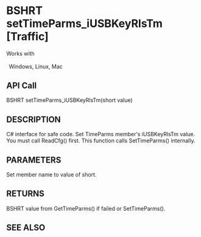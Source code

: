 # BSHRT setTimeParms_iUSBKeyRlsTm [Traffic]

Works with <p class="s1" style="padding-top: 2pt;padding-left: 5pt;text-indent: 0pt;text-align: left;"><a name="bookmark464">&zwnj;</a>Windows, Linux, Mac</p>

## API Call
BSHRT setTimeParms_iUSBKeyRlsTm(short value)
## DESCRIPTION
C# interface for safe code. Set TimeParms member&#39;s iUSBKeyRlsTm value. You must call ReadCfg() first. This function calls SetTimeParms() internally.

## PARAMETERS
Set member name to value of short.

## RETURNS
BSHRT value from GetTimeParms() if failed or SetTimeParms().

## SEE ALSO

